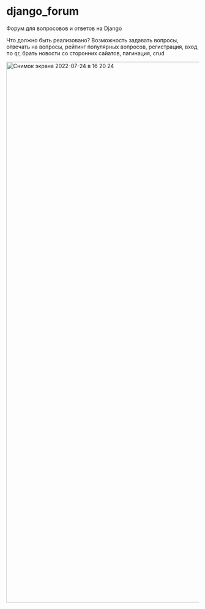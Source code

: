 # django_forum

Форум для вопросовов и ответов на Django

Что должно быть реализовано? Возможность задавать вопросы, отвечать на вопросы, рейтинг популярных вопросов, регистрация, вход по qr, брать новости со сторонних сайатов, пагинация, crud

<img width="1409" alt="Снимок экрана 2022-07-24 в 16 20 24" src="https://user-images.githubusercontent.com/91003424/180642933-50164a4b-c414-42f1-986a-fe24dda9c2ed.png">

